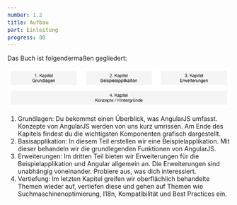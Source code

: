 ```yaml
---
number: 1.2
title: Aufbau
part: Einleitung
progress: 80
---
```


Das Buch ist folgendermaßen gegliedert:

![AngularJS Aufbau](images/figures/structure.png)

1. Grundlagen: Du bekommst einen Überblick, was AngularJS umfasst. Konzepte von AngularJS werden von uns kurz umrissen. Am Ende des Kapitels findest du die wichtigsten Komponenten grafisch dargestellt.
2. Basisapplikation: In diesem Teil erstellen wir eine Beispielapplikation. Mit dieser behandeln wir die grundlegenden Funktionen von AngularJS.
3. Erweiterungen: Im dritten Teil bieten wir Erweiterungen für die Beispielapplikation und Angular allgemein an. Die Erweiterungen sind unabhängig voneinander. Probiere aus, was dich interessiert.
4. Vertiefung: Im letzten Kapitel greifen wir oberflächlich behandelte Themen wieder auf, vertiefen diese und gehen auf Themen wie Suchmaschinenoptimierung, I18n, Kompatibilität und Best Practices ein.

